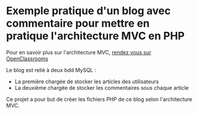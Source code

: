 # Exemple pratique d'un blog avec commentaire pour mettre en pratique l'architecture MVC en PHP

Pour en savoir plus sur l'architecture MVC, [rendez vous sur OpenClassrooms](https://openclassrooms.com/fr/courses/4670706-adoptez-une-architecture-mvc-en-php)

Le blog est relié à deux bdd MySQL :
- La première chargée de stocker les articles des utilisateurs
- La deuxième chargée de stocker les commentaires sous chaque article

Ce projet a pour but de créer les fichiers PHP de ce blog selon l'architecture MVC.